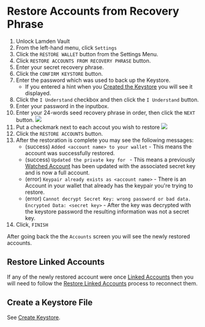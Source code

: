 
# Restore Accounts from Recovery Phrase


1. Unlock Lamden Vault
2. From the left-hand menu, click `Settings`
3. Click the `RESTORE WALLET` button from the Settings Menu.
4. Click `RESTORE ACCOUNTS FROM RECOVERY PHRASE` button.
5. Enter your secret recovery phrase.
6. Click the `CONFIRM KEYSTORE` button.
7. Enter the password which was used to back up the Keystore.
    - If you entered a hint when you <u>[Created the Keystore](/docs/wallet/restore_keystore)</u> you will see it displayed.
8. Click the `I Understand` checkbox and then click the `I Understand` button.
9. Enter your password in the inputbox.
10. Enter your 24-words seed recovery phrase in order, then click the `NEXT` button.
    ![](../../img/wallet/restore_enter_mem.png)
8. Put a checkmark next to each accout you wish to restore
    ![](../../img/wallet/firstrun_add_wallet.png)
9.  Click the `RESTORE ACCOUNTS` button.
10. After the restoration is complete you may see the following messages:
    - (success) `Added <account name> to your wallet` - This means the account was successfully restored.
    - (success) `Updated the private key for ` - This means a previously <u>[Watched Account](/docs/wallet/accounts_creation#track-account)</u> has been updated with the associated secret key and is now a full account.
    - (error) `Keypair already exists as <account name>` - There is an Account in your wallet that already has the keypair you're trying to restore.
    - (error) `Cannot decrypt Secret Key: wrong password or bad data. Encrypted Data: <secret key>` - After the key was decrypted with the keystore password the resulting information was not a secret key.
11. Click, `FINISH`
    
After going back the the `Accounts` screen you will see the newly restored accounts.

## Restore Linked Accounts
If any of the newly restored account were once <u>[Linked Accounts](/docs/wallet/accounts_linked_overview)</u> then you will need to follow the <u>[Restore Linked Accounts](/docs/wallet/restore_linked_account)</u> process to reconnect them.

## Create a Keystore File
See <u>[Create Keystore](/docs/wallet/backup_keystore)</u>.
